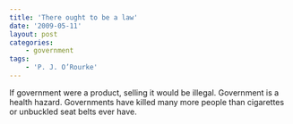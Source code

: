 ```yaml
---
title: 'There ought to be a law'
date: '2009-05-11'
layout: post
categories:
    - government
tags:
    - 'P. J. O’Rourke'
---
```


If government were a product, selling it would be illegal. Government is a health hazard. Governments have killed many more people than cigarettes or unbuckled seat belts ever have.